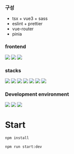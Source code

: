 
### 구성
- tsx + vue3 + sass
- eslint + prettier
- vue-router
- pinia

### frontend
<img src="https://img.shields.io/badge/vue.ts-4FC08D?style=for-the-badge&logo=vuedotjs&logoColor=white"> <img src="https://img.shields.io/badge/tsnode-3178C6?style=for-the-badge&logo=tsnode&logoColor=white"> <img src="https://img.shields.io/badge/typescript-3178C6?style=for-the-badge&logo=typescript&logoColor=white">

### stacks
<img src="https://img.shields.io/badge/sass-CC6699?style=for-the-badge&logo=sass&logoColor=white"> <img src="https://img.shields.io/badge/eslint-4B32C3?style=for-the-badge&logo=eslint&logoColor=white"> <img src="https://img.shields.io/badge/prettier-F7B93E?style=for-the-badge&logo=prettier&logoColor=white"> <img src="https://img.shields.io/badge/tailwindcss-06B6D4?style=for-the-badge&logo=tailwindcss&logoColor=white"> <img src="https://img.shields.io/badge/webpack-8DD6F9?style=for-the-badge&logo=webpack&logoColor=white"> <img src="https://img.shields.io/badge/babel-F9DC3E?style=for-the-badge&logo=babel&logoColor=white"> <img src="https://img.shields.io/badge/postcss-DD3A0A?style=for-the-badge&logo=postcss&logoColor=white">

### Development environment
<img src="https://img.shields.io/badge/visualstudio-007ACC?style=for-the-badge&logo=visualstudio&logoColor=white"> <img src="https://img.shields.io/badge/ubuntu-E95420?style=for-the-badge&logo=ubuntu&logoColor=white"> <img src="https://img.shields.io/badge/macos-000000?style=for-the-badge&logo=macos&logoColor=white">

# Start

```bash
npm install
```

```bash
npm run start:dev
```


